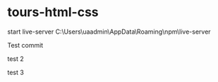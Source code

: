# tours-html-css
start live-server C:\Users\uaadmin\AppData\Roaming\npm\live-server


Test commit

test 2

test 3
